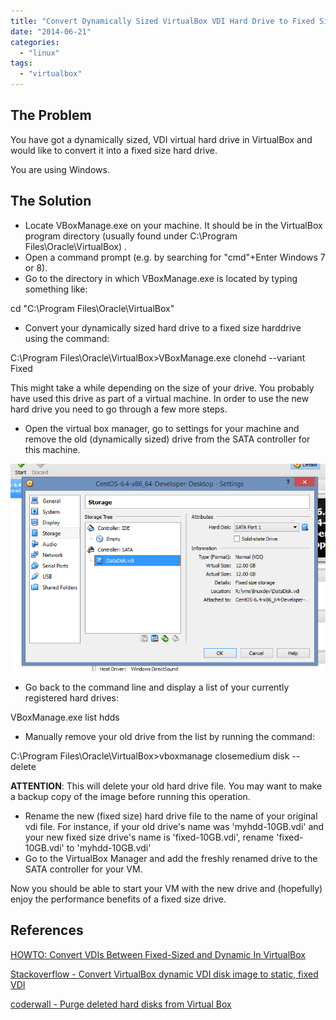 ```yaml
---
title: "Convert Dynamically Sized VirtualBox VDI Hard Drive to Fixed Size"
date: "2014-06-21"
categories: 
  - "linux"
tags: 
  - "virtualbox"
---
```


## The Problem

You have got a dynamically sized, VDI virtual hard drive in VirtualBox and would like to convert it into a fixed size hard drive.

You are using Windows.

## The Solution

- Locate VBoxManage.exe on your machine. It should be in the VirtualBox program directory (usually found under C:\\Program Files\\Oracle\\VirtualBox) .
- Open a command prompt (e.g. by searching for "cmd"+Enter Windows 7 or 8).
- Go to the directory in which VBoxManage.exe is located by typing something like:

cd "C:\\Program Files\\Oracle\\VirtualBox"

- Convert your dynamically sized hard drive to a fixed size harddrive using the command:

C:\\Program Files\\Oracle\\VirtualBox>VBoxManage.exe clonehd <path-to-source-vdi> <path-to-destination-vdi> --variant Fixed

This might take a while depending on the size of your drive. You probably have used this drive as part of a virtual machine. In order to use the new hard drive you need to go through a few more steps.

- Open the virtual box manager, go to settings for your machine and remove the old (dynamically sized) drive from the SATA controller for this machine.

![](images/062114_0724_convertdyna1.png)

- Go back to the command line and display a list of your currently registered hard drives:

VBoxManage.exe list hdds

- Manually remove your old drive from the list by running the command:

C:\\Program Files\\Oracle\\VirtualBox>vboxmanage closemedium disk <UUID of your drive> --delete

**ATTENTION**: This will delete your old hard drive file. You may want to make a backup copy of the image before running this operation.

- Rename the new (fixed size) hard drive file to the name of your original vdi file. For instance, if your old drive's name was 'myhdd-10GB.vdi' and your new fixed size drive's name is 'fixed-10GB.vdi', rename 'fixed-10GB.vdi' to 'myhdd-10GB.vdi'
- Go to the VirtualBox Manager and add the freshly renamed drive to the SATA controller for your VM.

Now you should be able to start your VM with the new drive and (hopefully) enjoy the performance benefits of a fixed size drive.

## References

[HOWTO: Convert VDIs Between Fixed-Sized and Dynamic In VirtualBox](http://brainwreckedtech.wordpress.com/2012/01/08/howto-convert-vdis-between-fixed-sized-and-dynamic-in-virtualbox/)

[Stackoverflow - Convert VirtualBox dynamic VDI disk image to static, fixed VDI](http://superuser.com/questions/437591/convert-virtualbox-dynamic-vdi-disk-image-to-static-fixed-vdi)

[coderwall - Purge deleted hard disks from Virtual Box](https://coderwall.com/p/8m--dq)
